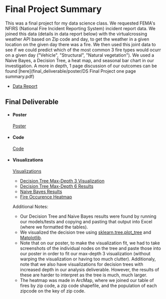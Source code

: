 # Final Project Summary
This was a final project for my data science class. We requested FEMA's NFIRS (National Fire Incident Reporting System) incident report data. We joined this data (details in data report below) with the virtualcrossing weather API based on Zip code and day, to get the weather in a given location on the given day there was a fire. We then used this joint data to see if we could predict which of the most common 3 fire types would ocurr on a given day ("Vehicle", "Structural", "Natural vegetation").  We used a Naive Bayes, a Decision Tree, a heat map, and seasonal bar chart in our investigation.  A more in depth, 1 page discussion of our outcomes can be found [here](final_deliverable/poster/DS Final Project one page summary.pdf)

- [Data Report](data_report/README.md)

## Final Deliverable ##

- #### Poster ####
  [Poster](final_deliverable/poster/Poster.pdf)

- #### Code ####
  [Code](final_deliverable/code/)

- #### Visualizations ####
  [Visualizations](final_deliverable/visualizations)
  - [Decision Tree Max-Depth 3 Visualization](final_deliverable/visualizations/depth_3.png)
  - [Decision Tree Max-Depth 6 Results](final_deliverable/visualizations/Decision_Tree_Test_Table_Heat.png)
  - [Naive Bayes Results](final_deliverable/visualizations/Naive_Bayes_Test_Table_Heat.png)
  - [Fire Occurence Heatmap](final_deliverable/visualizations/fire_map.jpg)

  Additional Notes:

  - Our Decision Tree and Naive Bayes results were found by running our models/tests and copying and pasting that output into Excel (where we formatted the tables).
  - We visualized the decision tree using [sklearn.tree.plot_tree](https://scikit-learn.org/stable/modules/generated/sklearn.tree.plot_tree.html) and [Matplotlib](https://matplotlib.org/).
  - Note that on our poster, to make the visualization fit, we had to take screenshots of the individual nodes on the tree and paste those into our poster in order to fit our max-depth 3 visualization (without warping the visualization or having too much clutter). Additionaly, note that we also have visualizations for decision trees with increased depth in our analysis deliverable. However, the results of these are harder to interpret as the tree is much, much larger.
  - The heatmap was made in ArcMap, where we joined our table of fires by zip code, a zip code shapefile, and the population of each zipcode on the key of zip code.

